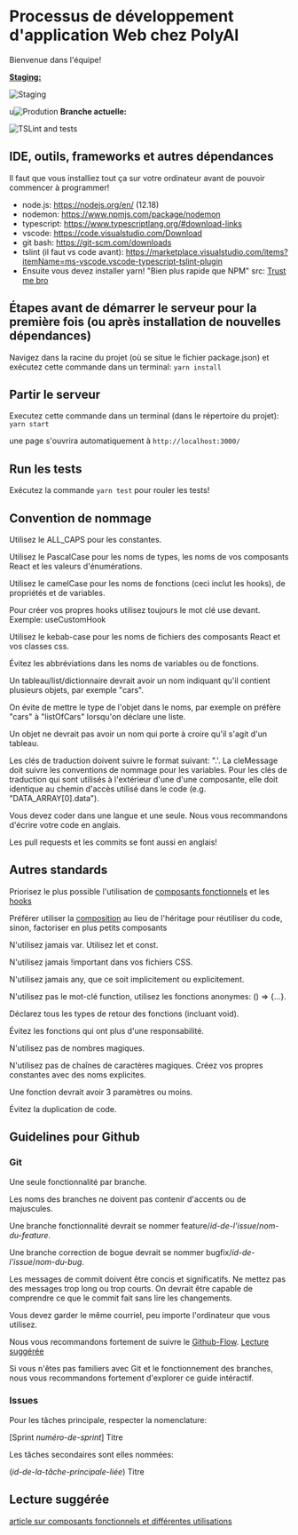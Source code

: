 # Processus de développement d'application Web chez PolyAI
Bienvenue dans l'équipe!

**[Staging:](https://learnml---staging.web.app/)**

![Staging](https://github.com/PolyHx/website-LearnML/workflows/Deployement/badge.svg?branch=master)

u![Prodution](https://github.com/PolyHx/PolyAI-LearnML/w)
**Branche actuelle:**

![TSLint and tests](https://github.com/PolyHx/website-LearnML/workflows/Lint%20and%20test/badge.svg)

## IDE, outils, frameworks et autres dépendances
Il faut que vous installiez tout ça sur votre ordinateur avant de pouvoir commencer à programmer!

- node.js: https://nodejs.org/en/ (12.18)
- nodemon: https://www.npmjs.com/package/nodemon
- typescript: https://www.typescriptlang.org/#download-links
- vscode: https://code.visualstudio.com/Download
- git bash: https://git-scm.com/downloads
- tslint (il faut vs code avant): https://marketplace.visualstudio.com/items?itemName=ms-vscode.vscode-typescript-tslint-plugin
- Ensuite vous devez installer yarn! "Bien plus rapide que NPM" src: [Trust me bro](https://www.knowledgehut.com/blog/web-development/yarn-vs-npm)

## Étapes avant de démarrer le serveur pour la première fois (ou après installation de nouvelles dépendances)
Navigez dans la racine du projet (où se situe le fichier package.json) et exécutez cette commande dans un terminal:
`yarn install`

## Partir le serveur
Executez cette commande dans un terminal (dans le répertoire du projet):
`yarn start`

une page s'ouvrira automatiquement à `http://localhost:3000/`

## Run les tests
Exécutez la commande
`yarn test`
pour rouler les tests!

## Convention de nommage
Utilisez le ALL_CAPS pour les constantes.

Utilisez le PascalCase pour les noms de types, les noms de vos composants React et les valeurs d'énumérations.

Utilisez le camelCase pour les noms de fonctions (ceci inclut les hooks), de propriétés et de variables.

Pour créer vos propres hooks utilisez toujours le mot clé use devant. Exemple: useCustomHook

Utilisez le kebab-case pour les noms de fichiers des composants React et vos classes css.

Évitez les abbréviations dans les noms de variables ou de fonctions.

Un tableau/list/dictionnaire devrait avoir un nom indiquant qu'il contient plusieurs objets, par exemple "cars".

On évite de mettre le type de l'objet dans le noms, par exemple on préfère "cars" à "listOfCars" lorsqu'on déclare une liste.

Un objet ne devrait pas avoir un nom qui porte à croire qu'il s'agit d'un tableau.

Les clés de traduction doivent suivre le format suivant: "<ComposanteReact>.<cleMessage>'. La cleMessage doit suivre les conventions de nommage pour les variables. Pour les clés de traduction qui sont utilisés à l'extérieur d'une d'une composante, elle doit identique au chemin d'accès utilisé dans le code (e.g. "DATA_ARRAY[0].data").

Vous devez coder dans une langue et une seule. Nous vous recommandons d'écrire votre code en anglais.

Les pull requests et les commits se font aussi en anglais!

## Autres standards
Priorisez le plus possible l'utilisation de [composants fonctionnels](https://fr.reactjs.org/docs/hooks-state.html) et les [hooks](https://fr.reactjs.org/docs/hooks-overview.html)

Préférer utiliser la [composition](https://fr.reactjs.org/docs/composition-vs-inheritance.html) au lieu de l'héritage pour réutiliser du code, sinon, factoriser en plus petits composants

N'utilisez jamais var. Utilisez let et const.

N'utilisez jamais !important dans vos fichiers CSS.

N'utilisez jamais any, que ce soit implicitement ou explicitement.

N'utilisez pas le mot-clé function, utilisez les fonctions anonymes: () => {...}.

Déclarez tous les types de retour des fonctions (incluant void).

Évitez les fonctions qui ont plus d'une responsabilité.

N'utilisez pas de nombres magiques.

N'utilisez pas de chaînes de caractères magiques. Créez vos propres constantes avec des noms explicites.

Une fonction devrait avoir 3 paramètres ou moins.

Évitez la duplication de code.

## Guidelines pour Github

### Git

Une seule fonctionnalité par branche.

Les noms des branches ne doivent pas contenir d'accents ou de majuscules.

Une branche fonctionnalité devrait se nommer feature/_id-de-l'issue_/_nom-du-feature_.

Une branche correction de bogue devrait se nommer bugfix/_id-de-l'issue_/_nom-du-bug_.

Les messages de commit doivent être concis et significatifs. Ne mettez pas des messages trop long ou trop courts. On devrait être capable de comprendre ce que le commit fait sans lire les changements.

Vous devez garder le même courriel, peu importe l'ordinateur que vous utilisez.

Nous vous recommandons fortement de suivre le [Github-Flow](https://guides.github.com/introduction/flow/). [Lecture suggérée](http://scottchacon.com/2011/08/31/github-flow.html)

Si vous n'êtes pas familiers avec Git et le fonctionnement des branches, nous vous recommandons fortement d'explorer ce guide intéractif.

### Issues

Pour les tâches principale, respecter la nomenclature:

[Sprint _numéro-de-sprint_] Titre

Les tâches secondaires sont elles nommées:

(_id-de-la-tâche-principale-liée_) Titre

## Lecture suggérée
[article sur composants fonctionnels et différentes utilisations](https://www.robinwieruch.de/react-function-component)
